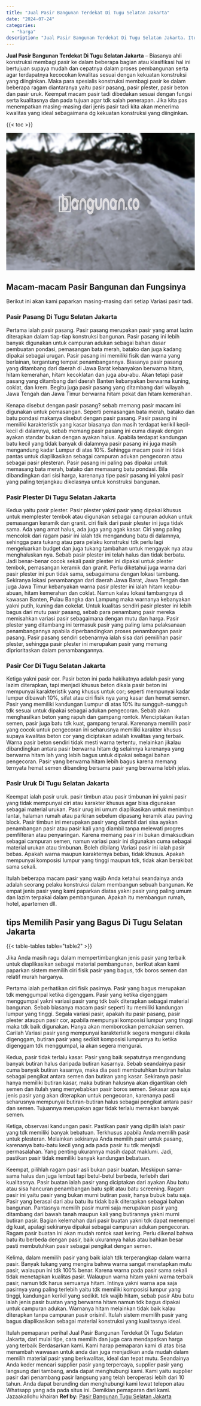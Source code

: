 ```yaml
---
title: "Jual Pasir Bangunan Terdekat Di Tugu Selatan Jakarta"
date: "2024-07-24"
categories: 
  - "harga"
description: "Jual Pasir Bangunan Terdekat Di Tugu Selatan Jakarta. Itulah pemaparan perihal Jual Pasir Bangunan Terdekat Di Tugu Selatan Jakarta, dari mulai tipe, cara me..."
---
```


**Jual Pasir Bangunan Terdekat Di Tugu Selatan Jakarta** – Biasanya ahli konstruksi membagi pasir ke dalam beberapa bagian atau klasifikasi hal ini bertujuan supaya mudah dan cepatnya dalam proses pembangunan serta agar terdapatnya kecocokan kwalitas sesuai dengan kekuatan konstruksi yang diinginkan. Maka para spesialis konstruksi membagi pasir ke dalam beberapa ragam diantaranya yaitu pasir pasang, pasir plester, pasir beton dan pasir uruk. Keempat macam pasir tadi dibedakan sesuai dengan fungsi serta kualitasnya dan pada tujuan agar tdk salah penerapan. Jika kita pas menempatkan masing-masing dari jenis pasir tadi kita akan menerima kwalitas yang ideal sebagaimana dg kekuatan konstruksi yang diinginkan.

{{< toc >}}

![Jual Pasir Bangunan Terdekat Di Tugu Selatan Jakarta](/images/jual-pasir-bangunan-75.png)

## Macam-macam Pasir Bangunan dan Fungsinya

Berikut ini akan kami paparkan masing-masing dari setiap Variasi pasir tadi.

### Pasir Pasang Di Tugu Selatan Jakarta

Pertama ialah pasir pasang. Pasir pasang merupakan pasir yang amat lazim diterapkan dalam tiap-tiap konstruksi bangunan. Pasir pasang ini lebih banyak digunakan untuk campuran adukan sebagai bahan dasar pembuatan pondasi, pemasangan bata merah, batako dan juga kadang dipakai sebagai urugan. Pasir pasang ini memiliki fisik dan warna yang berlainan, tergantung tempat penambangannya. Biasanya pasir pasang yang ditambang dari daerah di Jawa Barat kebanyakan berwarna hitam, hitam kemerahan, hitam kecoklatan dan juga abu-abu. Akan tetapi pasir pasang yang ditambang dari daerah Banten kebanyakan berwarna kuning, coklat, dan krem. Begitu juga pasir pasang yang ditambang dari wilayah Jawa Tengah dan Jawa Timur berwarna hitam pekat dan hitam kemerahan.

Kenapa disebut dengan pasir pasang? sebab memang pasir macam ini digunakan untuk pemasangan. Seperti pemasangan bata merah, batako dan batu pondasi makanya disebut dengan pasir pasang. Pasir pasang ini memiliki karakteristik yang kasar biasanya dan masih terdapat kerikil kecil-kecil di dalamnya, sebab memang pasir pasang ini cuma diayak dengan ayakan standar bukan dengan ayakan halus. Apabila terdapat kandungan batu kecil yang tidak banyak di dalamnya pasir pasang ini juga masih mengandung kadar Lumpur di atas 10%. Sehingga macam pasir ini tidak pantas untuk diaplikasikan sebagai campuran adukan pengecoran atau sebagai pasir plesteran. Pasir pasang ini paling pas dipakai untuk memasang bata merah, batako dan memasang batu pondasi. Bila dibandingkan dari sisi harga, karenanya tipe pasir pasang ini yakni pasir yang paling terjangkau dikelasnya untuk konstruksi bangunan.

### Pasir Plester Di Tugu Selatan Jakarta

Kedua yaitu pasir plester. Pasir plester yakni pasir yang dipakai khusus untuk memplester tembok atau digunakan sebagai campuran adukan untuk pemasangan keramik dan granit. ciri fisik dari pasir plester ini juga tidak sama. Ada yang amat halus, ada juga yang agak kasar. Ciri yang paling mencolok dari ragam pasir ini ialah tdk mengandung batu di dalamnya, sehingga para tukang atau para pelaku konstruksi tdk perlu lagi mengeluarkan budget dan juga tukang tambahan untuk mengayak nya atau menghaluskan nya. Sebab pasir plester ini telah halus dan tidak berbatu. Jadi benar-benar cocok sekali pasir plester ini dipakai untuk plester tembok, pemasangan keramik dan granit. Perlu diketahui juga warna dari pasir plester ini pun tidak sama, sebagaimana dengan lokasi tambang. Sekiranya lokasi penambangan dari daerah Jawa Barat, Jawa Tengah dan juga Jawa Timur kebanyakan warna pasir plester ini ialah hitam keabu-abuan, hitam kemerahan dan coklat. Namun kalau lokasi tambangnya di kawasan Banten, Pulau Bangka dan Lampung maka warnanya kebanyakan yakni putih, kuning dan cokelat. Untuk kualitas sendiri pasir plester ini lebih bagus dari mutu pasir pasang, sebab para penambang pasir mereka memisahkan variasi pasir sebagaimana dengan mutu dan harga. Pasir plester yang ditambang ini termasuk pasir yang paling lama pelaksanaan penambangannya apabila diperbandingkan proses penambangan pasir pasang. Pasir pasang sendiri sebenarnya ialah sisa dari pemilihan pasir plester, sehingga pasir plester ini merupakan pasir yang memang diprioritaskan dalam penambangannya.

### Pasir Cor Di Tugu Selatan Jakarta

Ketiga yakni pasir cor. Pasir beton ini pada hakikatnya adalah pasir yang lazim diterapkan, tapi menjadi khusus beton dikala pasir beton ini mempunyai karakteristik yang khusus untuk cor; seperti mempunyai kadar lumpur dibawah 10%, sifat atau ciri fisik nya yang kasar dan hemat semen. Pasir yang memiliki kandungan Lumpur di atas 10% itu sungguh-sungguh tdk sesuai untuk dipakai sebagai adukan pengecoran. Sebab akan menghasilkan beton yang rapuh dan gampang rontok. Menciptakan ikatan semen, pasir juga batu tdk kuat, gampang terurai. Karenanya memilih pasir yang cocok untuk pengecoran ini seharusnya memiliki karakter khusus supaya kwalitas beton cor yang diciptakan adalah kwalitas yang terbaik. Warna pasir beton sendiri tidak mesti warna tertentu, melainkan jikalau dibandingkan antara pasir berwarna hitam dg selainnya karenanya yang berwarna hitam lah yang lebih bagus untuk dipakai sebagai bahan pengecoran. Pasir yang berwarna hitam lebih bagus karena memang ternyata hemat semen dibanding bersama pasir yang berwarna lebih jelas.

### Pasir Uruk Di Tugu Selatan Jakarta

Keempat ialah pasir uruk. pasir timbun atau pasir timbunan ini yakni pasir yang tidak mempunyai ciri atau karakter khusus agar bisa digunakan sebagai material urukan. Pasir urug ini umum diaplikasikan untuk menimbun lantai, halaman rumah atau parkiran sebelum dipasang keramik atau paving block. Pasir timbun ini merupakan pasir yang diambil dari sisa ayakan penambangan pasir atau pasir kali yang diambil tanpa melewati progres pemfilteran atau penyaringan. Karena memang pasir ini bukan dimaksudkan sebagai campuran semen, namun variasi pasir ini digunakan cuma sebagai material urukan atau timbunan. Boleh dibilang Variasi pasir ini ialah pasir bebas. Apakah warna maupun karakternya bebas, tidak khusus. Apakah mempunyai komposisi lumpur yang tinggi maupun tdk, tidak akan berakibat sama sekali.

Itulah beberapa macam pasir yang wajib Anda ketahui seandainya anda adalah seorang pelaku konstruksi dalam membangun sebuah bangunan. Ke empat jenis pasir yang kami paparkan diatas yakni pasir yang paling umum dan lazim terpakai dalam pembangunan. Apakah itu membangun rumah, hotel, apartemen dll.

## tips Memilih Pasir yang Bagus Di Tugu Selatan Jakarta

{{< table-tables table="table2" >}}

Jika Anda masih ragu dalam mempertimbangkan jenis pasir yang terbaik untuk diaplikasikan sebagai material pembangunan, berikut akan kami paparkan sistem memilih ciri fisik pasir yang bagus, tdk boros semen dan relatif murah harganya.

Pertama ialah perhatikan ciri fisik pasirnya. Pasir yang bagus merupakan tdk menggumpal ketika digenggam. Pasir yang ketika digenggam menggumpal yakni variasi pasir yang tdk baik diterapkan sebagai material bangunan. Sebab biasanya macam pasir seperti itu memiliki kandungan lumpur yang tinggi. Segala variasi pasir, apakah itu pasir pasang, pasir plester ataupun pasir cor, apabila mempunyai komposisi lumpur yang tinggi maka tdk baik digunakan. Hanya akan memboroskan pemakaian semen. Carilah Variasi pasir yang mempunyai karakteristik segera mengurai dikala digenggam, butiran pasir yang sedikit komposisi lumpurnya itu ketika digenggam tdk menggumpal, ia akan segera mengurai.

Kedua, pasir tidak terlalu kasar. Pasir yang baik sepatutnya mengandung banyak butiran halus daripada butiran kasarnya. Sebab seandainya pasir cuma banyak butiran kasarnya, maka dia pasti membutuhkan butiran halus sebagai pengikat antara semen dan butiran yang kasar. Sekiranya pasir hanya memiliki butiran kasar, maka butiran halusnya akan digantikan oleh semen dan itulah yang menyebabkan pasir boros semen. Sekasar apa saja jenis pasir yang akan diterapkan untuk pengecoran, karenanya pasti seharusnya mempunyai butiran-butiran halus sebagai pengikat antara pasir dan semen. Tujuannya merupakan agar tidak terlalu memakan banyak semen.

Ketiga, observasi kandungan pasir. Pastikan pasir yang dipilih ialah pasir yang tdk memiliki banyak bebatuan. Terkhusus apabila Anda memilih pasir untuk plesteran. Melainkan sekiranya Anda memilih pasir untuk pasang, karenanya batu-batu kecil yang ada pada pasir itu tdk menjadi permasalahan. Yang penting ukurannya masih dapat maklumi. Jadi, pastikan pasir tidak memiliki banyak kandungan bebatuan.

Keempat, pilihlah ragam pasir asli bukan pasir buatan. Meskipun sama-sama halus dan juga lembut tapi betul-betul berbeda, terlebih dari kualitasnya. Pasir buatan ialah pasir yang diciptakan dari ayakan Abu batu atau sisa hancuran penambangan batu split atau batu screening. Ragam pasir ini yaitu pasir yang bukan murni butiran pasir, hanya bubuk batu saja. Pasir yang berasal dari abu batu itu tidak baik diterapkan sebagai bahan bangunan. Pantasnya memilih pasir murni saja merupakan pasir yang ditambang dari bawah tanah maupun kali yang butirannya yakni murni butiran pasir. Bagian kelemahan dari pasir buatan yakni tdk dapat menempel dg kuat, apalagi sekiranya dipakai sebagai campuran adukan pengecoran. Ragam pasir buatan ini akan mudah rontok saat kering. Perlu dikenal bahwa batu itu berbeda dengan pasir, baik ukurannya halus atau bahkan besar pasti membutuhkan pasir sebagai pengikat dengan semen.

Kelima, dalam memilih pasir yang baik ialah tdk terperangkap dalam warna pasir. Banyak tukang yang mengira bahwa warna sangat menetapkan mutu pasir, walaupun ini tdk 100% benar. Karena warna pada pasir sama sekali tidak menetapkan kualitas pasir. Walaupun warna hitam yakni warna terbaik pasir, namun tdk harus semuanya hitam. Intinya yakni warna apa saja pasirnya yang paling terlebih yaitu tdk memiliki komposisi lumpur yang tinggi, kandungan kerikil yang sedikit. tdk wajib hitam, sebab pasir Abu batu ialah jenis pasir buatan yang berwarna hitam namun tdk bagus dipakai untuk campuran adukan. Warnanya hitam melainkan tidak baik kalau diterapkan tanpa campuran pasir orisinil. Itulah sistem memilih pasir yang bagus diaplikasikan sebagai material konstruksi yang kualitasnya ideal.

Itulah pemaparan perihal Jual Pasir Bangunan Terdekat Di Tugu Selatan Jakarta, dari mulai tipe, cara memilih dan juga cara mendapatkan harga yang terbaik Berdasarkan kami. Kami harap pemaparan kami di atas bisa menambah wawasan untuk anda dan juga menjadikan anda mudah dalam memilih material pasir yang berkwalitas, ideal dan tepat mutu. Seandainya Anda keder mencari supplier pasir yang terpercaya, supplier pasir yang langsung dari tambang, anda dapat menghubungi kami. Kami yaitu supplier pasir dari penambang pasir langsung yang telah beroperasi lebih dari 10 tahun. Anda dapat berunding dan menghubungi kami lewat telepon atau Whatsapp yang ada pada situs ini. Demikian pemaparan dari kami. Jazaakallohu khairan
**Ref by:** [Pasir Bangunan Tugu Selatan Jakarta](https://id.wikipedia.org/wiki/Pasir)

